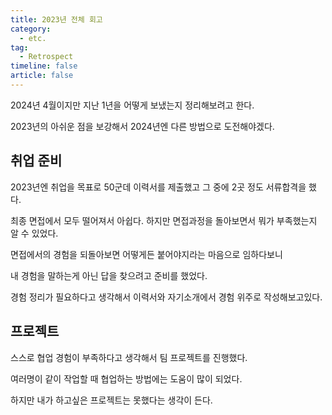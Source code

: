 ```yaml
---
title: 2023년 전체 회고
category:
  - etc.
tag:
  - Retrospect
timeline: false
article: false
---
```


2024년 4월이지만 지난 1년을 어떻게 보냈는지 정리해보려고 한다.

2023년의 아쉬운 점을 보강해서 2024년엔 다른 방법으로 도전해야겠다.

## 취업 준비

2023년엔 취업을 목표로 50군데 이력서를 제출했고 그 중에 2곳 정도 서류합격을 했다.

최종 면접에서 모두 떨어져서 아쉽다. 하지만 면접과정을 돌아보면서 뭐가 부족했는지 알 수 있었다.

면접에서의 경험을 되돌아보면 어떻게든 붙어야지라는 마음으로 임하다보니

내 경험을 말하는게 아닌 답을 찾으려고 준비를 했었다.

경험 정리가 필요하다고 생각해서 이력서와 자기소개에서 경험 위주로 작성해보고있다.

## 프로젝트

스스로 협업 경험이 부족하다고 생각해서 팀 프로젝트를 진행했다.

여러명이 같이 작업할 때 협업하는 방법에는 도움이 많이 되었다.

하지만 내가 하고싶은 프로젝트는 못했다는 생각이 든다.
